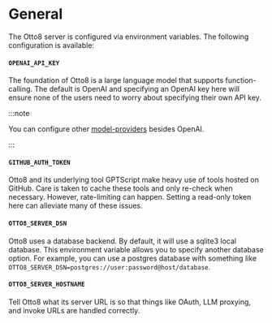 # General

The Otto8 server is configured via environment variables. The following configuration is available:

#### `OPENAI_API_KEY`

The foundation of Otto8 is a large language model that supports function-calling. The default is OpenAI and specifying an OpenAI key here will ensure none of the users need to worry about specifying their own API key.

:::note

You can configure other [model-providers](02-model-providers.md) besides OpenAI.

:::

#### `GITHUB_AUTH_TOKEN` 

Otto8 and its underlying tool GPTScript make heavy use of tools hosted on GitHub. Care is taken to cache these tools and only re-check when necessary. However, rate-limiting can happen. Setting a read-only token here can alleviate many of these issues.

#### `OTTO8_SERVER_DSN`

Otto8 uses a database backend. By default, it will use a sqlite3 local database. This environment variable allows you to specify another database option. For example, you can use a postgres database with something like `OTTO8_SERVER_DSN=postgres://user:password@host/database`.

#### `OTTO8_SERVER_HOSTNAME`

Tell Otto8 what its server URL is so that things like OAuth, LLM proxying, and invoke URLs are handled correctly.

